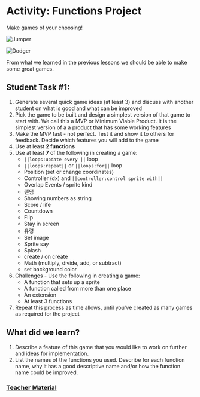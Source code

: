 # Activity: Functions Project

Make games of your choosing!

![Jumper](/static/courses/advanced-blocks/functions/jumper.gif)

![Dodger](/static/courses/advanced-blocks/functions/dodger.gif)

From what we learned in the previous lessons we should be able to make some great games.

## Student Task #1:

1. Generate several quick game ideas (at least 3) and discuss with another student on what is good and what can be improved
2. Pick the game to be built and design a simplest version of that game to start with. We call this a MVP or Minimum Viable Product. It is the simplest version of a a product that has some working features
3. Make the MVP fast - not perfect. Test it and show it to others for feedback. Decide which features you will add to the game
4. Use at least **2 functions**
5. Use at least **7** of the following in creating a game: 
    - `||loops:update every ||` loop
    - `||loops:repeat||` or `||loops:for||` loop 
    - Position (set or change coordinates)
    - Controller (dx) and `||controller:control sprite with||`
    - Overlap Events / sprite kind
    - 랜덤
    - Showing numbers as string
    - Score / life
    - Countdown
    - Flip
    - Stay in screen 
    - 유령
    - Set image
    - Sprite say
    - Splash
    - create / on create
    - Math (multiply, divide, add, or subtract)
    - set background color
6. Challenges - Use the following in creating a game: 
    - A function that sets up a sprite
    - A function called from more than one place
    - An extension
    - At least 3 functions
7. Repeat this process as time allows, until you've created as many games as required for the project

## What did we learn?

1. Describe a feature of this game that you would like to work on further and ideas for implementation.
2. List the names of the functions you used. Describe for each function name, why it has a good descriptive name and/or how the function name could be improved.

### [Teacher Material](/courses/advanced-blocks/about/teachers)